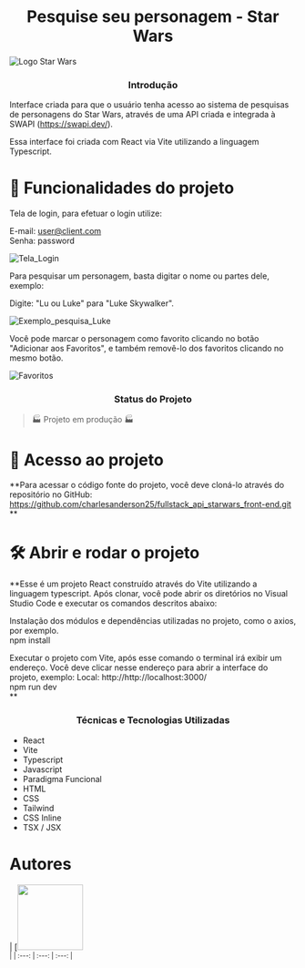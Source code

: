 <h1 align="center"> Pesquise seu personagem - Star Wars </h1>

![Logo Star Wars](https://github.com/charlesanderson25/fullstack_api_starwars_front-end/assets/54293151/e17fad8d-91a7-457f-9d21-e77186889e8a)

<h3 align="center"> Introdução </h3>

Interface criada para que o usuário tenha acesso ao sistema de pesquisas de personagens do Star Wars, através de uma API criada e integrada à SWAPI (https://swapi.dev/).

Essa interface foi criada com React via Vite utilizando a linguagem Typescript.

# :hammer: Funcionalidades do projeto

Tela de login, para efetuar o login utilize:

E-mail: user@client.com
<br>Senha: password</br>

![Tela_Login](https://github.com/charlesanderson25/fullstack_api_starwars_front-end/assets/54293151/cb3fd615-ca7b-43f1-8f00-8400c910ab02)


Para pesquisar um personagem, basta digitar o nome ou partes dele, exemplo: 

Digite: "Lu ou Luke" para "Luke Skywalker".

![Exemplo_pesquisa_Luke](https://github.com/charlesanderson25/fullstack_api_starwars_front-end/assets/54293151/cd4d6660-a34f-4a71-a1d1-a69689453afa)

Você pode marcar o personagem como favorito clicando no botão "Adicionar aos Favoritos", e também removê-lo dos favoritos clicando no mesmo botão. 

![Favoritos](https://github.com/charlesanderson25/fullstack_api_starwars_front-end/assets/54293151/da587049-b885-4bf5-8ea6-1895c3e3b0a2)


<h3 align="center"> Status do Projeto </h3> 

> :factory: Projeto em produção :factory:

# 📁 Acesso ao projeto

**Para acessar o código fonte do projeto, você deve cloná-lo através do repositório no GitHub: https://github.com/charlesanderson25/fullstack_api_starwars_front-end.git **

# 🛠️ Abrir e rodar o projeto

**Esse é um projeto React construído através do Vite utilizando a linguagem typescript. Após clonar, você pode abrir os diretórios no Visual Studio Code e executar os comandos descritos abaixo:

Instalação dos módulos e dependências utilizadas no projeto, como o axios, por exemplo. 
<br>npm install</br> 

Executar o projeto com Vite, após esse comando o terminal irá exibir um endereço. Você deve clicar nesse endereço para abrir a interface do projeto, exemplo: Local: http://http://localhost:3000/
<br>npm run dev</br>
**

<h3 align="center"> Técnicas e Tecnologias Utilizadas </h3> 

- React
- Vite
- Typescript
- Javascript
- Paradigma Funcional
- HTML
- CSS
- Tailwind
- CSS Inline
- TSX / JSX

# Autores
 
| [<img loading="lazy" src="https://avatars.githubusercontent.com/u/54293151?v=4" width=115><br><sub> |
| :---: | :---: | :---: |
